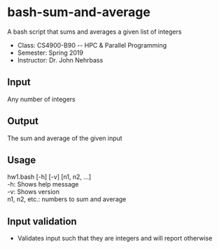 # bash-sum-and-average
A bash script that sums and averages a given list of integers

- Class: CS4900-B90 -- HPC & Parallel Programming
- Semester: Spring 2019
- Instructor: Dr. John Nehrbass

## Input
Any number of integers

## Output
The sum and average of the given input

## Usage
hw1.bash [-h] [-v] [n1, n2, ...]\
-h: Shows help message            
-v: Shows version\
n1, n2, etc.: numbers to sum and average

## Input validation
- Validates input such that they are integers and will report otherwise